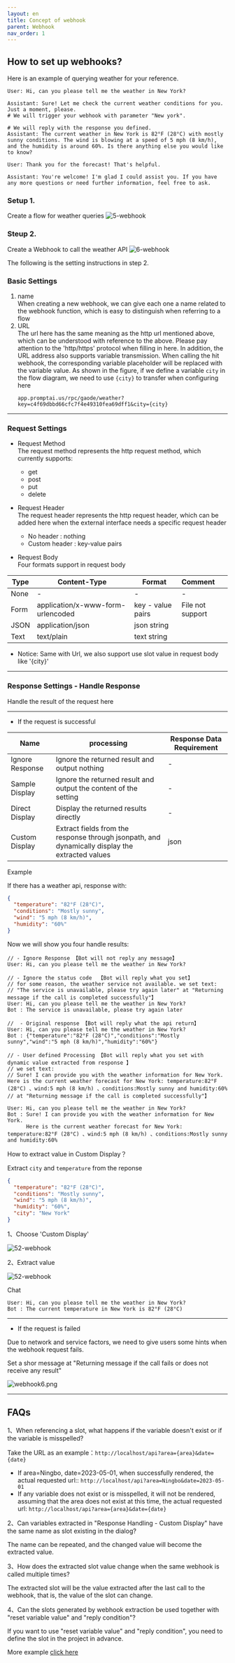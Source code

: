 ```yaml
---
layout: en
title: Concept of webhook
parent: Webhook
nav_order: 1
---
```

## How to set up webhooks?
Here is an example of querying weather for your reference.
```text
User: Hi, can you please tell me the weather in New York?

Assistant: Sure! Let me check the current weather conditions for you. Just a moment, please.
# We will trigger your webhook with parameter "New york".

# We will reply with the response you defined.
Assistant: The current weather in New York is 82°F (28°C) with mostly sunny conditions. The wind is blowing at a speed of 5 mph (8 km/h), and the humidity is around 60%. Is there anything else you would like to know?

User: Thank you for the forecast! That's helpful.

Assistant: You're welcome! I'm glad I could assist you. If you have any more questions or need further information, feel free to ask.
```
### Setup 1. 
Create a flow for weather queries
![5-webhook](/assets/images/tutorial/webhook_1e1.jpg)

### Steup 2.
Create a Webhook to call the weather API
![6-webhook](/assets/images/tutorial/webhook_1e2.jpg)

The following is the setting instructions in step 2.
### Basic Settings
1. name
   <br/>When creating a new webhook, we can give each one a name related to the webhook function, which is easy to distinguish when referring to a flow
2. URL
   <br/>The url here has the same meaning as the http url mentioned above, which can be understood with reference to the above. Please pay attention to the 'http/https' protocol when filling in here.
   In addition, the URL address also supports variable transmission. When calling the hit webhook, the corresponding variable placeholder will be replaced with the variable value.
   As shown in the figure, if we define a variable `city` in the flow diagram, we need to use `{city}` to transfer when configuring here   
   ```
   app.promptai.us/rpc/gaode/weather?key=c4f69dbbd66cfc7f4e49310fea69dff1&city={city}
   ```

---
   
### Request Settings
- Request Method
   <br/>The request method represents the http request method, which currently supports: 
   * get
   * post
   * put
   * delete

- Request Header
   <br/>The request header represents the http request header, which can be added here when the external interface needs a specific request header
   * No header     : nothing
   * Custom header : key-value pairs

- Request Body
   <br/>Four formats support in request body

| Type | Content-Type                      | Format            | Comment                      |
|------|-----------------------------------|-------------------|:-----------------------------|
| None | -                                 | -                 | -                            |
| Form | application/x-www-form-urlencoded | key - value pairs | File not support             |
| JSON | application/json                  | json string       |                              |
| Text | text/plain                        | text string       |                              |


 * Notice: Same with Url, we also support use slot value in request body like '{city}'

---

### Response Settings - Handle Response 
Handle the result of the request here

---

- If the request is successful

| Name                    |  processing                                                          | Response Data Requirement |
|-------------------------|----------------------------------------------------------------------|---------------------------|
| Ignore Response         | Ignore the returned result and output nothing                        | -                         |
| Sample Display          | Ignore the returned result and output the content of the setting     | -                         |
| Direct Display          | Display the returned results directly                                | -                         |
| Custom Display          | Extract fields from the response through jsonpath, and dynamically display the extracted values   | json         |


Example

If there has a weather api, response with:
```json
{
  "temperature": "82°F (28°C)",
  "conditions": "Mostly sunny",
  "wind": "5 mph (8 km/h)",
  "humidity": "60%"
}
```

Now we will show you four handle results:
```text
// - Ignore Response 【Bot will not reply any message】
User: Hi, can you please tell me the weather in New York?

// - Ignore the status code  【Bot will reply what you set】
// for some reason, the weather service not available. we set text:
// "The service is unavailable, please try again later" at "Returning message if the call is completed successfully"】
User: Hi, can you please tell me the weather in New York?
Bot : The service is unavailable, please try again later

//  - Original response 【Bot will reply what the api return】
User: Hi, can you please tell me the weather in New York?
Bot : {"temperature":"82°F (28°C)","conditions":"Mostly sunny","wind":"5 mph (8 km/h)","humidity":"60%"}

// - User defined Processing 【Bot will reply what you set with dynamic value extracted from response 】
// we set text:
// Sure! I can provide you with the weather information for New York. Here is the current weather forecast for New York: temperature:82°F (28°C) 、wind:5 mph (8 km/h) 、conditions:Mostly sunny and humidity:60%
// at "Returning message if the call is completed successfully"】

User: Hi, can you please tell me the weather in New York?
Bot : Sure! I can provide you with the weather information for New York.
      Here is the current weather forecast for New York:    temperature:82°F (28°C) 、wind:5 mph (8 km/h) 、conditions:Mostly sunny and humidity:60%
```

How to extract value in Custom Display？

Extract `city` and `temperature` from the reponse
```json
{
  "temperature": "82°F (28°C)",
  "conditions": "Mostly sunny",
  "wind": "5 mph (8 km/h)",
  "humidity": "60%",
  "city": "New York"
}
```

1、Choose 'Custom Display'

![52-webhook](/assets/images/tutorial/webhook/webhook2.png)

2、Extract value 

![52-webhook](/assets/images/tutorial/webhook/webhook3.png)

Chat
```text
User: Hi, can you please tell me the weather in New York?
Bot : The current temperature in New York is 82°F (28°C)
```
---
- If the request is failed

Due to network and service factors, we need to give users some hints when the webhook request fails.

Set a shor message at "Returning message if the call fails or does not receive any result"

![webhook6.png](/assets/images/tutorial/webhook/webhook6.png)

---

## FAQs
1、When referencing a slot, what happens if the variable doesn't exist or if the variable is misspelled?

Take the URL as an example：`http://localhost/api?area={area}&date={date}`
- If area=Ningbo, date=2023-05-01, when successfully rendered, the actual requested url::
  `http://localhost/api?area=Ningbo&date=2023-05-01`
- If any variable does not exist or is misspelled, it will not be rendered, assuming that the area does not exist at this time, the actual requested url:
  `http://localhost/api?area={area}&date={date}`

2、Can variables extracted in "Response Handling - Custom Display" have the same name as slot existing in the dialog?

The name can be repeated, and the changed value will become the extracted value.

3、How does the extracted slot value change when the same webhook is called multiple times?

The extracted slot will be the value extracted after the last call to the webhook, that is, the value of the slot can change.

4、Can the slots generated by webhook extraction be used together with "reset variable value" and "reply condition"?

If you want to use "reset variable value" and "reply condition", you need to define the slot in the project in advance.

More example [click here](/docs/webhook/02-webhook/)
